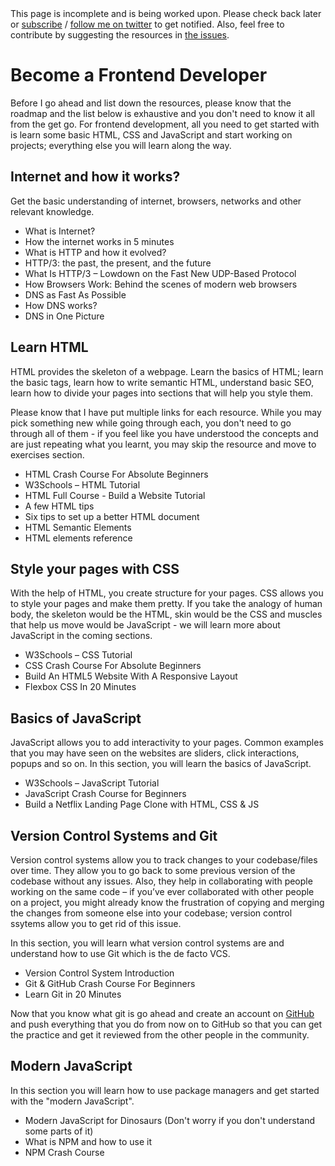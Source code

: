<div className='alert alert-primary' style={{ marginBottom: '-10px'}}>
  This page is incomplete and is being worked upon. Please check back later or <a href='/signup'>subscribe</a> / <a href='https://twitter.com/kamranahmedse'>follow me on twitter</a> to get notified. Also, feel free to contribute by suggesting the resources in <a href='https://github.com/kamranahmedse/developer-roadmap'>the issues</a>.
</div>

# Become a Frontend Developer
Before I go ahead and list down the resources, please know that the roadmap and the list below is exhaustive and you don't need to know it all from the get go. For frontend development, all you need to get started with is learn some basic HTML, CSS and JavaScript and start working on projects; everything else you will learn along the way. 

## Internet and how it works?

Get the basic understanding of internet, browsers, networks and other relevant knowledge. 

* <BadgeLink badgeText='Read' href='/guides/what-is-internet'>What is Internet?</BadgeLink>
* <BadgeLink variant='primary' badgeText='Watch' href='https://www.youtube.com/watch?v=7_LPdttKXPc'>How the internet works in 5 minutes</BadgeLink>
* <BadgeLink badgeText='Read' href='https://kamranahmed.info/blog/2016/08/13/http-in-depth/'>What is HTTP and how it evolved?</BadgeLink>
* <BadgeLink badgeText='Read' href='https://blog.cloudflare.com/http3-the-past-present-and-future/'>HTTP/3: the past, the present, and the future</BadgeLink>
* <BadgeLink badgeText='Read' href='https://kinsta.com/blog/http3/'>What Is HTTP/3 – Lowdown on the Fast New UDP-Based Protocol</BadgeLink>
* <BadgeLink badgeText='Read' href='https://www.html5rocks.com/en/tutorials/internals/howbrowserswork/'>How Browsers Work: Behind the scenes of modern web browsers</BadgeLink>
* <BadgeLink variant='primary' badgeText='Watch' href='https://www.youtube.com/watch?v=Rck3BALhI5c'>DNS as Fast As Possible</BadgeLink>
* <BadgeLink badgeText='Read' href='https://howdns.works/'>How DNS works?</BadgeLink>
* <BadgeLink badgeText='Read' href='/guides/dns-in-one-picture'>DNS in One Picture</BadgeLink>

## Learn HTML
HTML provides the skeleton of a webpage. Learn the basics of HTML; learn the basic tags, learn how to write semantic HTML, understand basic SEO, learn how to divide your pages into sections that will help you style them. 

Please know that I have put multiple links for each resource. While you may pick something new while going through each, you don't need to go through all of them - if you feel like you have understood the concepts and are just repeating what you learnt, you may skip the resource and move to exercises section.
 

* <BadgeLink variant='primary' badgeText='Watch' href='https://www.youtube.com/watch?v=UB1O30fR-EE'>HTML Crash Course For Absolute Beginners</BadgeLink>
* <BadgeLink badgeText='Read' href='https://www.w3schools.com/html/default.asp'>W3Schools – HTML Tutorial</BadgeLink>
* <BadgeLink variant='primary' badgeText='Watch' href='https://www.youtube.com/watch?v=pQN-pnXPaVg'>HTML Full Course - Build a Website Tutorial</BadgeLink>
* <BadgeLink badgeText='Read' href='https://hacks.mozilla.org/2016/08/a-few-html-tips/'>A few HTML tips</BadgeLink>
* <BadgeLink badgeText='Read' href='https://hackernoon.com/six-tips-to-set-up-a-better-html-document-ud1033z3z'>Six tips to set up a better HTML document</BadgeLink>
* <BadgeLink badgeText='Read' href='https://www.w3schools.com/html/html5_semantic_elements.asp'>HTML Semantic Elements</BadgeLink> 
* <BadgeLink badgeText='Read' href='https://developer.mozilla.org/en-US/docs/Web/HTML/Element'>HTML elements reference</BadgeLink> 

## Style your pages with CSS
With the help of HTML, you create structure for your pages. CSS allows you to style your pages and make them pretty. If you take the analogy of human body, the skeleton would be the HTML, skin would be the CSS and muscles that help us move would be JavaScript - we will learn more about JavaScript in the coming sections.

* <BadgeLink badgeText='Read' href='https://www.w3schools.com/css/'>W3Schools – CSS Tutorial</BadgeLink>
* <BadgeLink variant='primary' badgeText='Watch' href='https://www.youtube.com/watch?v=yfoY53QXEnI'>CSS Crash Course For Absolute Beginners</BadgeLink>
* <BadgeLink variant='primary' badgeText='Watch' href='https://www.youtube.com/watch?v=Wm6CUkswsNw'>Build An HTML5 Website With A Responsive Layout</BadgeLink>
* <BadgeLink variant='primary' badgeText='Watch' href='https://youtu.be/JJSoEo8JSnc?t=46'>Flexbox CSS In 20 Minutes</BadgeLink>

## Basics of JavaScript
JavaScript allows you to add interactivity to your pages. Common examples that you may have seen on the websites are sliders, click interactions, popups and so on. In this section, you will learn the basics of JavaScript.

* <BadgeLink badgeText='Read' href='https://www.w3schools.com/js/'>W3Schools – JavaScript Tutorial</BadgeLink>
* <BadgeLink variant='primary' badgeText='Watch' href='https://youtu.be/hdI2bqOjy3c?t=2'>JavaScript Crash Course for Beginners</BadgeLink>
* <BadgeLink variant='primary' badgeText='Watch' href='https://youtu.be/P7t13SGytRk?t=22'>Build a Netflix Landing Page Clone with HTML, CSS & JS</BadgeLink>

## Version Control Systems and Git

Version control systems allow you to track changes to your codebase/files over time. They allow you to go back to some previous version of the codebase without any issues. Also, they help in collaborating with people working on the same code – if you’ve ever collaborated with other people on a project, you might already know the frustration of copying and merging the changes from someone else into your codebase; version control ssytems allow you to get rid of this issue.

In this section, you will learn what version control systems are and understand how to use Git which is the de facto VCS.  

* <BadgeLink variant='primary' badgeText='Watch' href='https://www.youtube.com/watch?v=zbKdDsNNOhg'>Version Control System Introduction</BadgeLink>
* <BadgeLink variant='primary' badgeText='Watch' href='https://www.youtube.com/watch?v=SWYqp7iY_Tc'>Git & GitHub Crash Course For Beginners</BadgeLink>
* <BadgeLink variant='primary' badgeText='Watch' href='https://youtu.be/Y9XZQO1n_7c?t=21'>Learn Git in 20 Minutes</BadgeLink>

Now that you know what git is go ahead and create an account on [GitHub](https://github.com) and push everything that you do from now on to GitHub so that you can get the practice and get it reviewed from the other people in the community.

## Modern JavaScript

In this section you will learn how to use package managers and get started with the "modern JavaScript".

* <BadgeLink badgeText='Read' href='https://medium.com/the-node-js-collection/modern-javascript-explained-for-dinosaurs-f695e9747b70'>Modern JavaScript for Dinosaurs (Don't worry if you don't understand some parts of it)</BadgeLink>
* <BadgeLink variant='primary' badgeText='Watch' href='https://www.youtube.com/watch?v=8Rmj5UY5mJk'>What is NPM and how to use it</BadgeLink>
* <BadgeLink variant='primary' badgeText='Watch' href='https://www.youtube.com/watch?v=jHDhaSSKmB0'>NPM Crash Course</BadgeLink>

<br />
<br />
<br />
<br />
<br />
<br />
